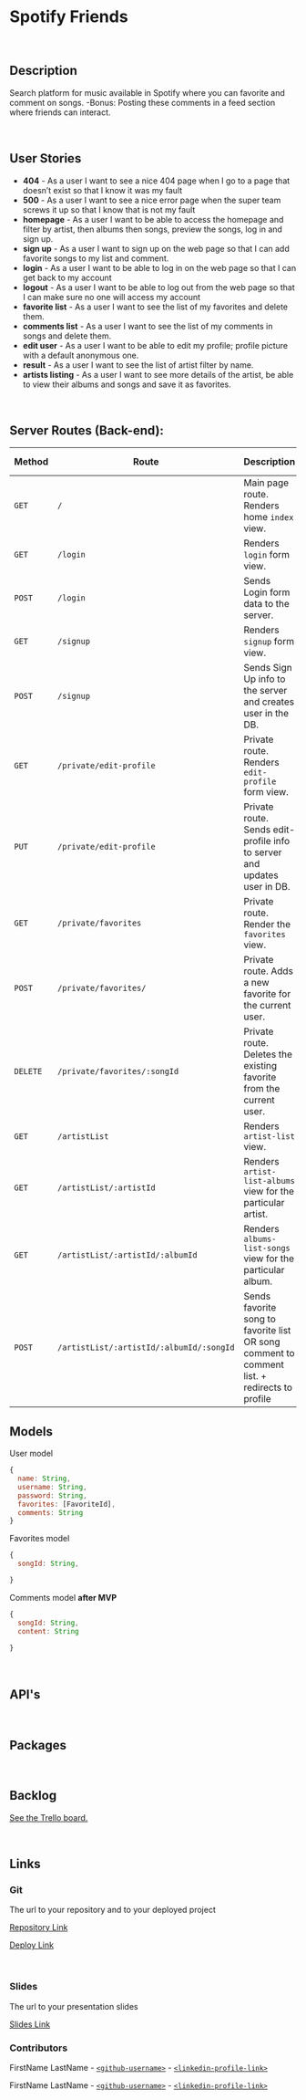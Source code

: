 # Spotify Friends

<br>



## Description

Search platform for music available in Spotify where you can favorite and comment on songs. -Bonus: Posting these comments in a feed section where friends can interact.



<br>

## User Stories

- **404** - As a user I want to see a nice 404 page when I go to a page that doesn’t exist so that I know it was my fault
- **500** - As a user I want to see a nice error page when the super team screws it up so that I know that is not my fault
- **homepage** - As a user I want to be able to access the homepage and filter by artist, then albums then songs, preview the songs, log in and sign up.
- **sign up** - As a user I want to sign up on the web page so that I can add favorite songs to my list and comment.
- **login** - As a user I want to be able to log in on the web page so that I can get back to my account
- **logout** - As a user I want to be able to log out from the web page so that I can make sure no one will access my account
- **favorite list** - As a user I want to see the list of my favorites and delete them.
- **comments list** - As a user I want to see the list of my comments in songs and delete them.
- **edit user** - As a user I want to be able to edit my profile; profile picture with a default anonymous one.
- **result** - As a user I want to see the list of artist filter by name.
- **artists listing** - As a user I want to see more details of the artist, be able to view their albums and songs and save it as favorites.



<br>



## Server Routes (Back-end):



| **Method** | **Route**                          | **Description**                                              | Request  - Body                                          |
| ---------- | ---------------------------------- | ------------------------------------------------------------ | -------------------------------------------------------- |
| `GET`      | `/`                                | Main page route.  Renders home `index` view.                 |                                                          |
| `GET`      | `/login`                           | Renders `login` form view.                                   |                                                          |
| `POST`     | `/login`                           | Sends Login form data to the server.                         | { username, password }                                      |
| `GET`      | `/signup`                          | Renders `signup` form view.                                  |                                                          |
| `POST`     | `/signup`                          | Sends Sign Up info to the server and creates user in the DB. | {  username, password  }                                    |
| `GET`      | `/private/edit-profile`            | Private route. Renders `edit-profile` form view.             |                                                          |
| `PUT`      | `/private/edit-profile`            | Private route. Sends edit-profile info to server and updates user in DB. | { username, password, [firstName], [lastName], [imageUrl] } |
| `GET`      | `/private/favorites`               | Private route. Render the `favorites` view.                  |                                                          |
| `POST`     | `/private/favorites/`              | Private route. Adds a new favorite for the current user.     | { songName, artist, album, songUrl }                                 |
| `DELETE`   | `/private/favorites/:songId` | Private route. Deletes the existing favorite from the current user. |                                                          |
| `GET`      | `/artistList`                     | Renders `artist-list` view.                              |                                                          |
| `GET`      | `/artistList/:artistId`         | Renders `artist-list-albums` view for the particular artist. |                                                          |
| `GET`      | `/artistList/:artistId/:albumId`         | Renders `albums-list-songs` view for the particular album. |                                                          |
| `POST`      | `/artistList/:artistId/:albumId/:songId`         | Sends favorite song to favorite list OR song comment to comment list. + redirects to profile |                                                          |







## Models

User model

```javascript
{
  name: String,
  username: String,
  password: String,
  favorites: [FavoriteId],
  comments: String
}

```


Favorites model

```javascript
{
  songId: String,

}

```

Comments model **after MVP**

```javascript
{
  songId: String,
  content: String
  
}

```



<br>

## API's


<br>


## Packages



<br>



## Backlog

[See the Trello board.](https://trello.com/b/Ni3giVKf/ironhackproject)



<br>



## Links



### Git

The url to your repository and to your deployed project

[Repository Link]()

[Deploy Link]()



<br>



### Slides

The url to your presentation slides

[Slides Link](https://docs.google.com/presentation/d/1P5FIi0vHZBUcgUtmt1M4_lLCO5dwdJ4UOgtJa4ehGfk/edit?usp=sharing)

### Contributors
FirstName LastName - [`<github-username>`](https://github.com/person1-username) - [`<linkedin-profile-link>`](https://www.linkedin.com/in/person1-username)

FirstName LastName - [`<github-username>`](https://github.com/person2-username) - [`<linkedin-profile-link>`](https://www.linkedin.com/in/person2-username)
